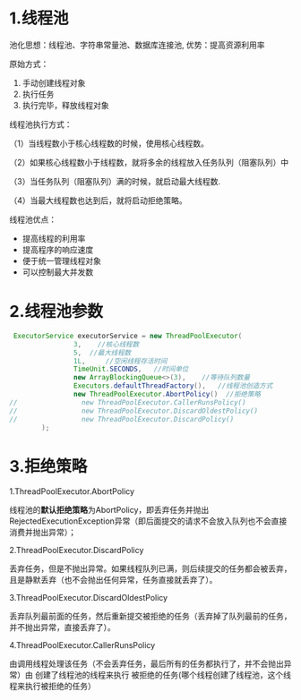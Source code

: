 # 1.线程池

池化思想：线程池、字符串常量池、数据库连接池, 优势：提高资源利用率

原始方式：

1. 手动创建线程对象
2. 执行任务
3. 执行完毕，释放线程对象

线程池执行方式：

（1）当线程数小于核心线程数的时候，使用核心线程数。

（2）如果核心线程数小于线程数，就将多余的线程放入任务队列（阻塞队列）中

（3）当任务队列（阻塞队列）满的时候，就启动最大线程数.

（4）当最大线程数也达到后，就将启动拒绝策略。

线程池优点：

* 提高线程的利用率
* 提高程序的响应速度
* 便于统一管理线程对象
* 可以控制最大并发数

# 2.线程池参数

```java
 ExecutorService executorService = new ThreadPoolExecutor(
                3,    //核心线程数
                5,  //最大线程数
                1L,     //空闲线程存活时间
                TimeUnit.SECONDS,   //时间单位
                new ArrayBlockingQueue<>(3),    //等待队列数量
                Executors.defaultThreadFactory(),   //线程池创造方式
                new ThreadPoolExecutor.AbortPolicy()  //拒绝策略
//                new ThreadPoolExecutor.CallerRunsPolicy()   
//                new ThreadPoolExecutor.DiscardOldestPolicy()
//                new ThreadPoolExecutor.DiscardPolicy()
        );
```

# 3.拒绝策略


1.ThreadPoolExecutor.AbortPolicy

线程池的**默认拒绝策略**为AbortPolicy，即丢弃任务并抛出RejectedExecutionException异常（即后面提交的请求不会放入队列也不会直接消费并抛出异常）；

2.ThreadPoolExecutor.DiscardPolicy

丢弃任务，但是不抛出异常。如果线程队列已满，则后续提交的任务都会被丢弃，且是静默丢弃（也不会抛出任何异常，任务直接就丢弃了）。

3.ThreadPoolExecutor.DiscardOldestPolicy

丢弃队列最前面的任务，然后重新提交被拒绝的任务（丢弃掉了队列最前的任务，并不抛出异常，直接丢弃了）。

4.ThreadPoolExecutor.CallerRunsPolicy

由调用线程处理该任务（不会丢弃任务，最后所有的任务都执行了，并不会抛出异常）由 创建了线程池的线程来执行 被拒绝的任务(哪个线程创建了线程池，这个线程来执行被拒绝的任务）
